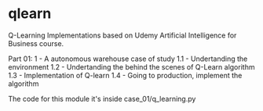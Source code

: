 # qlearn
Q-Learning Implementations based on Udemy Artificial Intelligence for Business course.

Part 01:
1 - A autonomous warehouse case of study
    1.1 - Undertanding the environment
    1.2 - Undertanding the behind the scenes of Q-Learn algorithm
    1.3 - Implementation of Q-learn
    1.4 - Going to production, implement the algorithm

The code for this module it's inside case_01/q_learning.py
